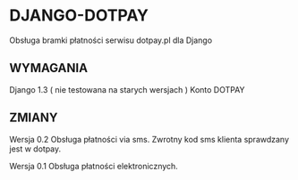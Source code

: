DJANGO-DOTPAY
========
Obsługa bramki płatności serwisu dotpay.pl dla Django

WYMAGANIA
-------
Django 1.3 ( nie testowana na starych wersjach )
Konto DOTPAY

ZMIANY
-------

Wersja 0.2
Obsługa płatności via sms. Zwrotny kod sms klienta sprawdzany jest w dotpay. 

Wersja 0.1
Obsługa płatności elektronicznych.